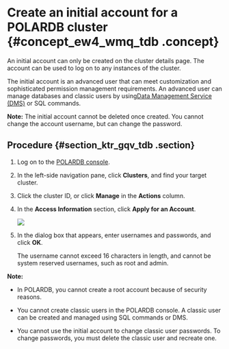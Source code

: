 # Create an initial account for a POLARDB cluster {#concept_ew4_wmq_tdb .concept}

An initial account can only be created on the cluster details page. The account can be used to log on to any instances of the cluster.

The initial account is an advanced user that can meet customization and sophisticated permission management requirements. An advanced user can manage databases and classic users by using[Data Management Service \(DMS\)](https://help.aliyun.com/knowledge_detail/52065.html) or SQL commands.

**Note:** The initial account cannot be deleted once created. You cannot change the account username, but can change the password.

## Procedure {#section_ktr_gqv_tdb .section}

1.  Log on to the [POLARDB console](https://polardb.console.aliyun.com).

2.  In the left-side navigation pane, click **Clusters**, and find your target cluster.

3.  Click the cluster ID, or click **Manage** in the **Actions** column.

4.  In the **Access Information** section, click **Apply for an Account**.

    ![](images/2081_en-US.png)

5.  In the dialog box that appears, enter usernames and passwords, and click **OK**.

    The username cannot exceed 16 characters in length, and cannot be system reserved usernames, such as root and admin.


**Note:** 

-   In POLARDB, you cannot create a root account because of security reasons.

-   You cannot create classic users in the POLARDB console. A classic user can be created and managed using SQL commands or DMS.

-   You cannot use the initial account to change classic user passwords. To change passwords, you must delete the classic user and recreate one.


